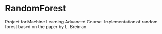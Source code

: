 # RandomForest
Project for Machine Learning Advanced Course. Implementation of random forest based on the paper by L. Breiman.

